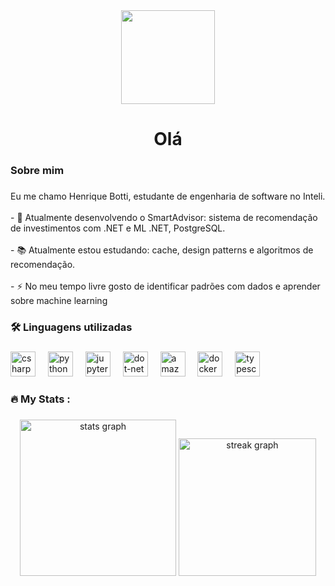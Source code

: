 <div align="center">
  <img height="150" src="https://media1.giphy.com/media/v1.Y2lkPTc5MGI3NjExY3dkajNzYzdrNjNlYm1zcXBydXJpOWRlN2xrOHk1bzdsYjE1dzEzOCZlcD12MV9pbnRlcm5hbF9naWZfYnlfaWQmY3Q9Zw/Tz30dcgKE3GCTYpxol/giphy.gif"  />
</div>

###

<h1 align="center">Olá</h1>

###

<h3 align="left">Sobre mim</h3>

###

<p align="left">Eu me chamo Henrique Botti, estudante de engenharia de software no Inteli. <br><br>- 🔭 Atualmente desenvolvendo o SmartAdvisor: sistema de recomendação de investimentos com .NET e ML .NET, PostgreSQL.<br><br>- 📚 Atualmente estou estudando: cache, design patterns e algoritmos de recomendação.<br><br>- ⚡ No meu tempo livre gosto de identificar padrões com dados e aprender sobre machine learning</p>

###

<h3 align="left">🛠 Linguagens utilizadas</h3>

###

<div align="left">
  <img src="https://cdn.jsdelivr.net/gh/devicons/devicon/icons/csharp/csharp-original.svg" height="40" alt="csharp logo"  />
  <img width="12" />
  <img src="https://cdn.jsdelivr.net/gh/devicons/devicon/icons/python/python-original.svg" height="40" alt="python logo"  />
  <img width="12" />
  <img src="https://cdn.jsdelivr.net/gh/devicons/devicon/icons/jupyter/jupyter-original.svg" height="40" alt="jupyter logo"  />
  <img width="12" />
  <img src="https://cdn.jsdelivr.net/gh/devicons/devicon/icons/dot-net/dot-net-plain-wordmark.svg" height="40" alt="dot-net logo"  />
  <img width="12" />
  <img src="https://cdn.jsdelivr.net/gh/devicons/devicon/icons/amazonwebservices/amazonwebservices-line-wordmark.svg" height="40" alt="amazonwebservices logo"  />
  <img width="12" />
  <img src="https://cdn.jsdelivr.net/gh/devicons/devicon/icons/docker/docker-plain-wordmark.svg" height="40" alt="docker logo"  />
  <img width="12" />
  <img src="https://cdn.jsdelivr.net/gh/devicons/devicon/icons/typescript/typescript-original.svg" height="40" alt="typescript logo"  />
</div>

###

<h3 align="left">🔥   My Stats :</h3>

###

<div align="center">
  <img src="https://github-readme-stats.vercel.app/api?username=botti373&hide_title=false&hide_rank=false&show_icons=true&include_all_commits=true&count_private=true&disable_animations=false&theme=dracula&locale=en&hide_border=false&order=1" height="250" alt="stats graph"  />
  <img src="https://streak-stats.demolab.com?user=botti373&locale=en&mode=daily&theme=dark&hide_border=false&border_radius=5&order=3" height="220" alt="streak graph"  />
</div>

###

<!-- Proudly created with GPRM ( https://gprm.itsvg.in ) -->


<!--
**botti373/botti373** is a ✨ _special_ ✨ repository because its `README.md` (this file) appears on your GitHub profile.

Here are some ideas to get you started:

- 🔭 I’m currently working on ...
- 🌱 I’m currently learning ...
- 👯 I’m looking to collaborate on ...
- 🤔 I’m looking for help with ...
- 💬 Ask me about ...
- 📫 How to reach me: ...
- 😄 Pronouns: ...
- ⚡ Fun fact: ...
-->

